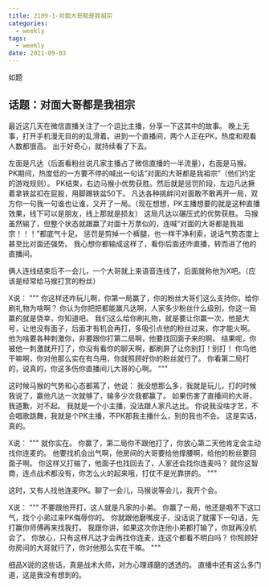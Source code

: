 ```yaml
---
title: 2109-1-对面大哥都是我祖宗
categories:
  - weekly
tags:
  - weekly
date: 2021-09-03
---
```

如题
<!-- more -->

## 话题：对面大哥都是我祖宗

最近这几天在微信直播关注了一个逗比主播，分享一下这其中的故事。
晚上无事，打开手机漫无目的的乱滑着。进到一个直播间，两个人正在PK，热度和观看人数都很高。
出于好奇心，就持续看了下去。

左面是凡达（后面看粉丝说凡家主播占了微信直播的一半流量），右面是马猴。
PK期间，热度低的一方要不停的喊出一句话“对面的大哥都是我祖宗”（他们约定的游戏规则）。
PK结束，右边马猴小优势获胜。然后就是惩罚阶段，左边凡达撅着拿铁盆扣在屁股，用脚踢铁盆50下。
凡达各种挑衅问对面敢不敢再开一局，双方你一句我一句谁也让谁，又开了一局。（现在想想，PK主播想要的就是这种直播效果，线下可以是朋友，线上那就是损友）
这局凡达以碾压式的优势获胜。
马猴虽然输了，但整个状态就跟赢了对面十万票似的，连喊“对面的大哥都是我祖宗！！！”都底气十足。
惩罚是剪掉一个裤腿，也一样干净利索，说话气势态度上甚至比对面还强势。
我心想你都输成这样了，看你后面还咋直播，转而进了他的直播间。

俩人连线结束后不一会儿，一个大哥就上来语音连线了，后面就称他为X吧。（应该是经常给马猴打赏的粉丝）

X说：
"""
你这样还咋玩儿啊，你第一局赢了，你的粉丝大哥们这么支持你，给你刷礼物为啥啊？
你认为你把把都能赢凡达啊，人家多少粉丝什么级别，你这一局赢的就是侥幸，你知道吧。
我们这么给你刷礼物，就是要让你赢一次，他是大号，让他没有面子，后面才有机会再打，多吸引点他的粉丝过来，你才能火啊。
他为啥要各种刺激你，非要跟你打第二局啊，他要找回面子来的啊。
结果呢，你被他一刺激就开打了，你没有看你的聊天啊，都刷屏了让你别打！别打！
你鸟他干嘛啊，你对他那么实在有鸟用，你就照顾好你的粉丝就行了。
你看第二局打的，说真的，你这多伤你直播间儿大哥的心啊。
"""

这时候马猴的气势和心态都蔫了，他说：
我没想那么多，我就是玩儿，打的时候我说了，赢他凡达一次就够了，输多少次我都赢了。
如果伤害了直播间的大哥，我道歉，对不起。
我就是一个小主播，没法跟人家凡达比。
你说我没啥才艺，不会唱歌跳舞，我就是个PK主播，不PK那我主播什么，别的我也不会。
这是实话，真的。

X说：
"""
就你实在。
你赢了，第二局你不跟他打了，你放心第二天他肯定会主动找你连麦的。
他要找机会出气啊，他房间的大哥要给他撑腰啊，给他的粉丝要回面子啊。
你这样又打输了，他面子也找回去了，人家还会找你连麦吗？
就你这智商，连点战术都没有，你怎么火的起来哦，打仗不是光靠拼的。
"""

这时，又有人找他连麦PK。聊了一会儿，马猴说等会儿，我开个会。

X说：
"""
不要跟他开打，这人就是凡家的小弟。
你赢了一局，他还是咽不下这口气，找个小弟过来PK侮辱你的。
你就跟他磨嘴皮子，没话说了就撂下一句话，先打赢你师傅再来找我打。
我跟你讲，如果这次你连他小弟都打输了，你就再没机会了。
你放心，只有这样凡达才会再找你连麦，连这个都看不明白吗？
你照顾好你房间的大哥就行了，你对他那么实在干嘛。
"""

细品X说的这些话，真是战术大师，对方心理琢磨的透透的。
直播中还有这么多门道，这是我没有想到的。
